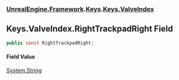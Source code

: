 ### [UnrealEngine.Framework](./UnrealEngine-Framework.md 'UnrealEngine.Framework').[Keys](./UnrealEngine-Framework-Keys.md 'UnrealEngine.Framework.Keys').[Keys.ValveIndex](./UnrealEngine-Framework-Keys-ValveIndex.md 'UnrealEngine.Framework.Keys.ValveIndex')
## Keys.ValveIndex.RightTrackpadRight Field
  
```csharp
public const RightTrackpadRight;
```
#### Field Value
[System.String](https://docs.microsoft.com/en-us/dotnet/api/System.String 'System.String')  
